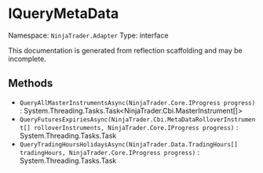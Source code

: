 # IQueryMetaData

Namespace: `NinjaTrader.Adapter`
Type: interface

This documentation is generated from reflection scaffolding and may be incomplete.

## Methods
- `QueryAllMasterInstrumentsAsync(NinjaTrader.Core.IProgress progress)` : System.Threading.Tasks.Task<NinjaTrader.Cbi.MasterInstrument[]>
- `QueryFuturesExpiriesAsync(NinjaTrader.Cbi.MetaDataRolloverInstrument[] rolloverInstruments, NinjaTrader.Core.IProgress progress)` : System.Threading.Tasks.Task
- `QueryTradingHoursHolidaysAsync(NinjaTrader.Data.TradingHours[] tradingHours, NinjaTrader.Core.IProgress progress)` : System.Threading.Tasks.Task
